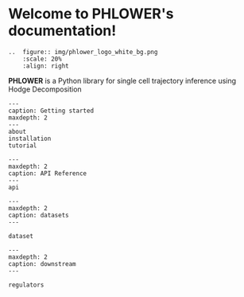 

# Welcome to PHLOWER's documentation!

```{eval-rst}
..  figure:: img/phlower_logo_white_bg.png
    :scale: 20%
    :align: right
```

**PHLOWER** is a Python library for single cell trajectory inference using Hodge Decomposition



```{toctree}
---
caption: Getting started
maxdepth: 2
---
about
installation
tutorial
```

```{toctree}
---
maxdepth: 2
caption: API Reference
---
api
```


```{toctree}
---
maxdepth: 2
caption: datasets
---

dataset
```

```{toctree}
---
maxdepth: 2
caption: downstream
---

regulators
```


